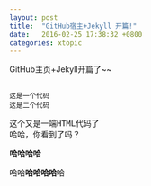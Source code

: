 ```yaml
---
layout: post
title:  "GitHub宿主+Jekyll 开篇!"
date:   2016-02-25 17:38:32 +0800
categories: xtopic
---
```


GitHub主页+Jekyll开篇了~~
<p/>
<code>
这是一个代码
这是二个代码
</code>
<pre>
这个又是一端HTML代码了
哈哈，你看到了吗？
</pre>

**哈哈哈哈**

哈哈<strong>哈哈哈哈</strong>哈
